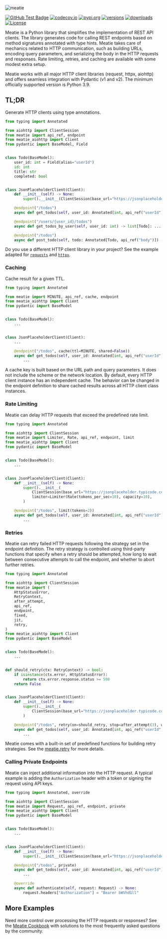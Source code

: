 <img src="https://repository-images.githubusercontent.com/735134836/df6752b8-38fa-4550-968e-cd2eda4adb37" alt="meatie">

[![GitHub Test Badge][1]][2] [![codecov.io][3]][4] [![pypi.org][5]][6] [![versions][7]][8]
[![downloads][9]][10] [![License][11]][12]

[1]: https://github.com/pmateusz/meatie/actions/workflows/ci.yaml/badge.svg "GitHub CI Badge"

[2]: https://github.com/pmateusz/meatie/actions/workflows/ci.yaml "GitHub Actions Page"

[3]: https://codecov.io/gh/pmateusz/meatie/branch/master/graph/badge.svg?branch=master "Coverage Badge"

[4]: https://codecov.io/gh/pmateusz/meatie?branch=master "Codecov site"

[5]: https://img.shields.io/pypi/v/meatie.svg "Pypi Latest Version Badge"

[6]: https://pypi.python.org/pypi/meatie "Pypi site"

[7]:https://img.shields.io/pypi/pyversions/meatie.svg

[8]: https://github.com/pmateusz/meatie

[9]: https://static.pepy.tech/badge/meatie

[10]: https://pepy.tech/project/meatie

[11]: https://img.shields.io/github/license/pmateusz/meatie "License Badge"

[12]: https://opensource.org/license/bsd-3-clause "License"

Meatie is a Python library that simplifies the implementation of REST API clients. The library generates code for
calling REST endpoints based on method signatures annotated with type hints. Meatie takes care of mechanics related to
HTTP communication, such as building URLs, encoding query parameters, and serializing the body in the HTTP requests and
responses. Rate limiting, retries, and caching are available with some modest extra setup.

Meatie works with all major HTTP client libraries (request, httpx, aiohttp) and offers seamless integration with
Pydantic (v1 and v2). The minimum officially supported version is Python 3.9.

## TL;DR

Generate HTTP clients using type annotations.

```python
from typing import Annotated

from aiohttp import ClientSession
from meatie import api_ref, endpoint
from meatie_aiohttp import Client
from pydantic import BaseModel, Field


class Todo(BaseModel):
    user_id: int = Field(alias="userId")
    id: int
    title: str
    completed: bool


class JsonPlaceholderClient(Client):
    def __init__(self) -> None:
        super().__init__(ClientSession(base_url="https://jsonplaceholder.typicode.com"))

    @endpoint("/todos")
    async def get_todos(self, user_id: Annotated[int, api_ref("userId")] = None) -> list[Todo]: ...

    @endpoint("/users/{user_id}/todos")
    async def get_todos_by_user(self, user_id: int) -> list[Todo]: ...

    @endpoint("/todos")
    async def post_todo(self, todo: Annotated[Todo, api_ref("body")]) -> Todo: ...
```

Do you use a different HTTP client library in your project? See the example adapted for [
`requests`](./tests/examples/requests/tutorial/test_basics.py) and [
`httpx`](./tests/examples/httpx/tutorial/test_basics.py).

### Caching

Cache result for a given TTL.

```python
from typing import Annotated

from meatie import MINUTE, api_ref, cache, endpoint
from meatie_aiohttp import Client
from pydantic import BaseModel


class Todo(BaseModel):
    ...


class JsonPlaceholderClient(Client):
    ...

    @endpoint("/todos", cache(ttl=MINUTE, shared=False))
    async def get_todos(self, user_id: Annotated[int, api_ref("userId")] = None) -> list[Todo]:
        ...
```

A cache key is built based on the URL path and query parameters. It does not include the scheme or the network location.
By default, every HTTP client instance has an independent cache. The behavior can be changed in the endpoint definition
to share cached results across all HTTP client class instances.

### Rate Limiting

Meatie can delay HTTP requests that exceed the predefined rate limit.

```python
from typing import Annotated

from aiohttp import ClientSession
from meatie import Limiter, Rate, api_ref, endpoint, limit
from meatie_aiohttp import Client
from pydantic import BaseModel


class Todo(BaseModel):
    ...


class JsonPlaceholderClient(Client):
    def __init__(self) -> None:
        super().__init__(
            ClientSession(base_url="https://jsonplaceholder.typicode.com"),
            limiter=Limiter(Rate(tokens_per_sec=10), capacity=10),
        )

    @endpoint("/todos", limit(tokens=2))
    async def get_todos(self, user_id: Annotated[int, api_ref("userId")] = None) -> list[Todo]:
        ...
```

### Retries

Meatie can retry failed HTTP requests following the strategy set in the endpoint definition. The retry strategy is
controlled using third-party functions that specify when a retry should be attempted, how long to wait between
consecutive attempts to call the endpoint, and whether to abort further retries.

```python
from typing import Annotated

from aiohttp import ClientSession
from meatie import (
    HttpStatusError,
    RetryContext,
    after_attempt,
    api_ref,
    endpoint,
    fixed,
    jit,
    retry,
)
from meatie_aiohttp import Client
from pydantic import BaseModel


class Todo(BaseModel):
    ...


def should_retry(ctx: RetryContext) -> bool:
    if isinstance(ctx.error, HttpStatusError):
        return ctx.error.response.status >= 500
    return False


class JsonPlaceholderClient(Client):
    def __init__(self) -> None:
        super().__init__(
            ClientSession(base_url="https://jsonplaceholder.typicode.com", raise_for_status=True)
        )

    @endpoint("/todos", retry(on=should_retry, stop=after_attempt(3), wait=fixed(5) + jit(2)))
    async def get_todos(self, user_id: Annotated[int, api_ref("userId")] = None) -> list[Todo]:
        ...
```

Meatie comes with a built-in set of predefined functions for building retry strategies. See
the [meatie.retry](./src/meatie/option/retry_option.py) for more details.

### Calling Private Endpoints

Meatie can inject additional information into the HTTP request. A typical example is adding the `Authorization` header
with a token or signing the request using API keys.

```python
from typing import Annotated, override

from aiohttp import ClientSession
from meatie import Request, api_ref, endpoint, private
from meatie_aiohttp import Client
from pydantic import BaseModel


class Todo(BaseModel):
    ...


class JsonPlaceholderClient(Client):
    def __init__(self) -> None:
        super().__init__(ClientSession(base_url="https://jsonplaceholder.typicode.com"))

    @endpoint("/todos", private)
    async def get_todos(self, user_id: Annotated[int, api_ref("userId")] = None) -> list[Todo]:
        ...

    @override
    async def authenticate(self, request: Request) -> None:
        request.headers["Authorization"] = "Bearer bWVhdGll"
```

## More Examples

Need more control over processing the HTTP requests or responses? See the [Meatie Cookbook](./docs/cookbook.md) with
solutions to the most frequently asked questions by the community.
